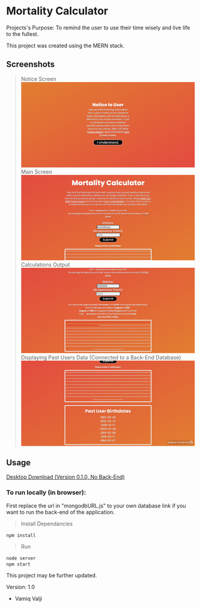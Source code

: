 # Mortality Calculator

Projects's Purpose: To remind the user to use their time wisely and live life to the fullest.

This project was created using the MERN stack.

## Screenshots

> Notice Screen
> ![](readme_images/notice_screen.PNG)
> Main Screen
> ![](readme_images/main_screen.PNG)
> Calculations Output
> ![](readme_images/main_in_use.PNG)
> Displaying Past Users Data (Connected to a Back-End Database)
> ![](readme_images/user_data.PNG)

## Usage

[Desktop Download (Version 0.1.0, No Back-End)](https://drive.google.com/file/d/1eWSqFzDl8VE3OrWXiO_5hiYNrhmpqsvM/view?usp=sharing)

### To run locally (in browser):

First replace the url in "mongodbURL.js" to your own database link if you want to run the back-end of the application.

> Install Dependancies

```
npm install
```

> Run

```
node server
npm start
```

This project may be further updated.

Version: 1.0

- Vamiq Valji
